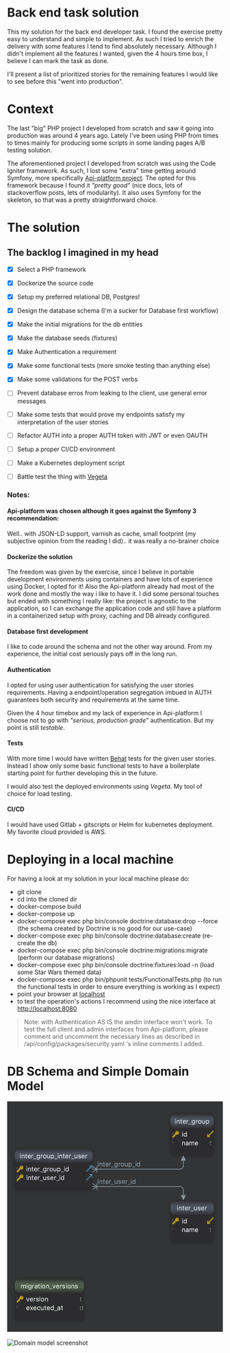 # Back end task solution

This my solution for the back end developer task. I found the exercise pretty easy to understand and simple to implement. As such I tried to enrich the delivery with some features I tend to find absolutely necessary. Although I didn't implement all the features I wanted, given the 4 hours time box, I believe I can mark the task as done.

I'll present a list of prioritized stories for the remaining features I would like to see before this "went into production".

# Context
The last "big" PHP project I developed from scratch and saw it going into production was around 4 years ago. Lately I've been using PHP from times to times mainly for producing some scripts in some landing pages A/B testing solution.

The aforementioned project I developed from scratch was using the Code Igniter framework. As such, I lost some "extra" time getting around Symfony, more specifically [Api-platform project](https://api-platform.com). The opted for this framework because I found it _"pretty good"_ (nice docs, lots of stackoverflow posts, lets of modularity). It also uses Symfony for the skeleton, so that was a pretty straightforward choice.

# The solution

## The backlog I imagined in my head



- [x] Select a PHP framework
- [x] Dockerize the source code
- [x] Setup my preferred relational DB, Postgres!
- [x] Design the database schema (I'm a sucker for Database first workflow)
- [x] Make the initial migrations for the db entities
- [x] Make the database seeds (fixtures)
- [x] Make Authentication a requirement
- [x] Make some functional tests (more smoke testing than anything else)
- [x] Make some validations for the POST verbs
- [ ] Prevent database erros from leaking to the client, use general error messages
- [ ] Make some tests that would prove my endpoints satisfy my interpretation of the user stories
- [ ] Refactor AUTH into a proper AUTH token with JWT or even OAUTH
- [ ] Setup a proper CI/CD environment
- [ ] Make a Kubernetes deployment script
- [ ] Battle test the thing with [Vegeta](https://github.com/tsenart/vegeta)


### Notes:

#### Api-platform was chosen although it goes against the Symfony 3 recommendation:

Well.. with JSON-LD support, varnish as cache, small footprint (my subjective opinion from the reading I did).. it was really a no-brainer choice

#### Dockerize the solution

The freedom was given by the exercise, since I believe in portable development environments using containers and have lots of experience using Docker, I opted for it!
Also the Api-platform already had most of the work done and mostly the way i like to have it. I did some personal touches but ended with something I really like: the project is agnostic to the application, so I can exchange the application code and still have a platform in a containerized setup with proxy, caching and DB already configured.

#### Database first development

I like to code around the schema and not the other way around. From my experience, the initial cost seriously pays off in the long run.

#### Authentication

I opted for using user authentication for satisfying the user stories requirements. Having a endpoint/operation segregation imbued in AUTH guarantees both security and requirements at the same time.

Given the 4 hour timebox and my lack of experience in Api-platform I choose not to go with _"serious, production grade"_ authentication. But my point is still _testable_.


#### Tests

With more time I would have written [Behat](http://docs.behat.org/en/latest/) tests for the given user stories. Instead I show only some basic functional tests to have a boilerplate starting point for further developing this in the future.

I would also test the deployed environments using _Vegeta_. My tool of choice for load testing.

#### CI/CD

I would have used Gitlab + gitscripts or Helm for kubernetes deployment.
My favorite cloud provided is AWS.


# Deploying in a local machine

For having a look at my solution in your local machine please do:

- git clone
- cd into the cloned dir
- docker-compose build
- docker-compose up
- docker-compose exec php bin/console doctrine:database:drop --force (the schema created by Doctrine is no good for our use-case)
- docker-compose exec php bin/console doctrine:database:create (re-create the db)
- docker-compose exec php bin/console doctrine:migrations:migrate (perform our database migrations)
- docker-compose exec php bin/console doctrine:fixtures:load -n (load some Star Wars themed data)
- docker-compose exec php bin/phpunit tests/FunctionalTests.php (to run the functional tests in order to ensure everything is working as I expect)
- point your browser at [localhost](http://localhost)
- to test the operation's actions I recommend using the nice interface at [http://localhost:8080](localhost:8080)

> Note: with Authentication AS IS the amdin interface won't work. To test the full client and admin interfaces from Api-platform, please comment and uncomment the necessary lines as described in /api/config/packages/security.yaml 's inline comments I added.

# DB Schema and Simple Domain Model

![DB schema screenshot](https://github.com/lfpcorreia/internations/raw/master/schema.png)


![Domain model screenshot](https://github.com/nosarthur/internations/raw/master/domainmodel.png)


